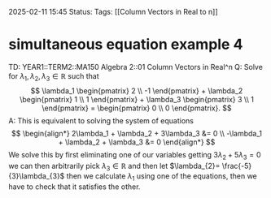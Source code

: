 2025-02-11 15:45
Status: 
Tags: [[Column Vectors in Real to n]]
# simultaneous equation example 4

TD: YEAR1::TERM2::MA150 Algebra 2::01 Column Vectors in Real^n 
Q: Solve for $\lambda_1, \lambda_2, \lambda_3 \in \mathbb{R}$ such that
$$
\lambda_1 \begin{pmatrix} 2 \\ -1 \end{pmatrix} + \lambda_2 \begin{pmatrix} 1 \\ 1 \end{pmatrix} + \lambda_3 \begin{pmatrix} 3 \\ 1 \end{pmatrix} = \begin{pmatrix} 0 \\ 0 \end{pmatrix}.
$$
A: This is equivalent to solving the system of equations $$
\begin{align*}
2\lambda_1 + \lambda_2 + 3\lambda_3 &= 0 \\
-\lambda_1 + \lambda_2 + \lambda_3 &= 0
\end{align*}
$$We solve this by first eliminating one of our variables getting
$3\lambda_{2}+5\lambda_{3}=0$
we can then arbitrarily pick $\lambda_{3}\in \mathbb{R}$ and then let $\lambda_{2}= \frac{-5}{3}\lambda_{3}$ 
then we calculate $\lambda_{1}$ using one of the equations, then we have to check that it satisfies the other.
<!--ID: 1739290139360-->
